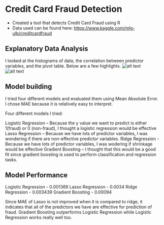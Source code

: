 # Credit Card Fraud Detection

- Created a tool that detects Credit Card Fraud using R
- Data used can be found here: https://www.kaggle.com/mlg-ulb/creditcardfraud


## Explanatory Data Analysis

I looked at the histograms of data, the correlation between predictor variables, and the pivot table. Below are a few highlights.
![alt text](https://github.com/yoonhaK/CreditCard_Fraud_Detection/blob/main/Histogram.png)
![alt text](https://github.com/yoonhaK/CreditCard_Fraud_Detection/blob/main/Correlation%20Matrix.png)

## Model building
I tried four different models and evaluated them using Mean Absolute Error. I chose MAE because it is relatively easy to interpret.

Four different models I tried:

Logistic Regression – Because the y value we want to predict is either 1(fraud) or 0 (non-fraud), I thought a logistic regression would be effective
Lasso Regression – Because we have lots of predictor variables, I was wondering if there are non-effective predictor variables.
Ridge Regression - Because we have lots of predictor variables, I was wodering if shrinkage would be effective
Gradient Boosting – I thought that this would be a good fit since gradient boosting is used to perform classification and regression tasks.

## Model Performance
Logistic Regression - 0.001369
Lasso Regression - 0.0034
Ridge Regression - 0.003439
Gradient Boosting - 0.00094

Since MAE of Lasso is not improved when it is compared to ridge, it indicates that all of the predictors we have are effective for prediction of fraud.
Gradient Boosting outperforms Logistic Regression while Logistic Regression works really well too.
